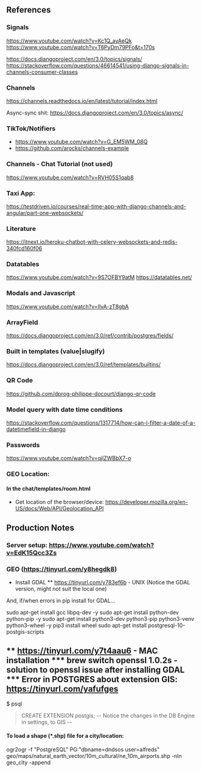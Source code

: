 ##  References

### Signals
https://www.youtube.com/watch?v=Kc1Q_ayAeQk
https://www.youtube.com/watch?v=T6PyDm79PFo&t=170s

https://docs.djangoproject.com/en/3.0/topics/signals/
https://stackoverflow.com/questions/46614541/using-django-signals-in-channels-consumer-classes

### Channels
https://channels.readthedocs.io/en/latest/tutorial/index.html

Async-sync shit: https://docs.djangoproject.com/en/3.0/topics/async/


### TikTok/Notifiers 
* https://www.youtube.com/watch?v=G_EM5WM_08Q
* https://github.com/arocks/channels-example

### Channels - Chat Tutorial (not used)
https://www.youtube.com/watch?v=RVH05S1qab8

### Taxi App:
https://testdriven.io/courses/real-time-app-with-django-channels-and-angular/part-one-websockets/

### Literature
https://itnext.io/heroku-chatbot-with-celery-websockets-and-redis-340fcd160f06

### Datatables
https://www.youtube.com/watch?v=9S7OFBY9atM
https://datatables.net/

### Modals and Javascript
https://www.youtube.com/watch?v=IIvA-zT8gbA

### ArrayField
https://docs.djangoproject.com/en/3.0/ref/contrib/postgres/fields/

### Built in templates (value|slugify)
https://docs.djangoproject.com/en/3.0/ref/templates/builtins/

### QR Code
https://github.com/dprog-philippe-docourt/django-qr-code

### Model query with date time conditions
https://stackoverflow.com/questions/1317714/how-can-i-filter-a-date-of-a-datetimefield-in-django

### Passwords
https://www.youtube.com/watch?v=qjlZWBbX7-o

### GEO Location:
#### In the chat/templates/room.html
* Get location of the browser/device: https://developer.mozilla.org/en-US/docs/Web/API/Geolocation_API


## Production Notes
### Server setup: https://www.youtube.com/watch?v=EdK15Qcc3Zs


### GEO (https://tinyurl.com/y8hegdk8)
* Install GDAL
** https://tinyurl.com/y783ef6b - UNIX (Notice the GDAL version, might not suit the local one)

And, if/when errors in pip install for GDAL...

sudo apt-get install gcc libpq-dev -y
sudo apt-get install python-dev  python-pip -y
sudo apt-get install python3-dev python3-pip python3-venv python3-wheel -y
pip3 install wheel
sudo apt-get install postgresql-10-postgis-scripts

** https://tinyurl.com/y7t4aau6 - MAC installation
*** brew switch openssl 1.0.2s  - solution to openssl issue after installing GDAL
*** Error in POSTGRES about extension GIS: https://tinyurl.com/yafufges
--
$ psql <db name>
> CREATE EXTENSION postgis;
--
Notice the changes in the DB Engine in settings, to GIS 
--
#### To load a shape (*.shp) file for a city/location:
ogr2ogr -f "PostgreSQL" PG:"dbname=dndsos user=alfreds" geo/maps/natural_earth_vector/10m_cultural/ne_10m_airports.shp -nln geo_city -append


